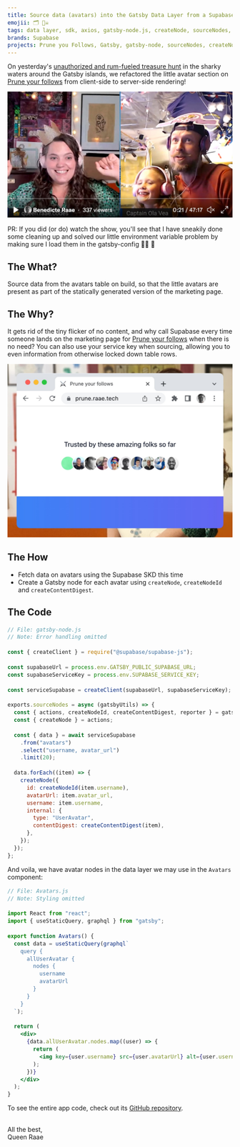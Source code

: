 ```yaml
---
title: Source data (avatars) into the Gatsby Data Layer from a Supabase table
emojii: 🗂 🏴‍☠️
tags: data layer, sdk, axios, gatsby-node.js, createNode, sourceNodes, createNodeId, createContentDigest
brands: Supabase
projects: Prune you Follows, Gatsby, gatsby-node, sourceNodes, createNode, createNodeId, createContentDigest
---
```


On yesterday's [unauthorized and rum-fueled treasure hunt](https://youtu.be/EK74ACNxM7M) in the sharky waters around the Gatsby islands, we refactored the little avatar section on [Prune your follows](https://prune.raae.tech) from client-side to server-side rendering!

[![Stream Screendump](./stream-screendump.jpg)](https://youtu.be/EK74ACNxM7M)

PR: If you did (or do) watch the show, you'll see that I have sneakily done some cleaning up and solved our little environment variable problem by making sure I load them in the gatsby-config 🤦‍♀️ 🤪

## The What?

Source data from the avatars table on build, so that the little avatars are present as part of the statically generated version of the marketing page.

## The Why?

It gets rid of the tiny flicker of no content, and why call Supabase every time someone lands on the marketing page for [Prune your follows](https://prune.raae.tech) when there is no need? You can also use your service key when sourcing, allowing you to even information from otherwise locked down table rows.

[![Screendump of avatars on Prune your follows](./prune-avatars.jpg)](https://prune.raae.tech)

## The How

- Fetch data on avatars using the Supabase SKD this time
- Create a Gatsby node for each avatar using `createNode`, `createNodeId` and `createContentDigest`.

## The Code

```js
// File: gatsby-node.js
// Note: Error handling omitted

const { createClient } = require("@supabase/supabase-js");

const supabaseUrl = process.env.GATSBY_PUBLIC_SUPABASE_URL;
const supabaseServiceKey = process.env.SUPABASE_SERVICE_KEY;

const serviceSupabase = createClient(supabaseUrl, supabaseServiceKey);

exports.sourceNodes = async (gatsbyUtils) => {
  const { actions, createNodeId, createContentDigest, reporter } = gatsbyUtils;
  const { createNode } = actions;

  const { data } = await serviceSupabase
    .from("avatars")
    .select("username, avatar_url")
    .limit(20);

  data.forEach((item) => {
    createNode({
      id: createNodeId(item.username),
      avatarUrl: item.avatar_url,
      username: item.username,
      internal: {
        type: "UserAvatar",
        contentDigest: createContentDigest(item),
      },
    });
  });
};
```

And voila, we have avatar nodes in the data layer we may use in the `Avatars` component:

```jsx
// File: Avatars.js
// Note: Styling omitted

import React from "react";
import { useStaticQuery, graphql } from "gatsby";

export function Avatars() {
  const data = useStaticQuery(graphql`
    query {
      allUserAvatar {
        nodes {
          username
          avatarUrl
        }
      }
    }
  `);

  return (
    <div>
      {data.allUserAvatar.nodes.map((user) => {
        return (
          <img key={user.username} src={user.avatarUrl} alt={user.username} />
        );
      })}
    </div>
  );
}
```

To see the entire app code, check out its [GitHub repository](https://github.com/queen-raae/prune-your-follows).

&nbsp;  
All the best,  
Queen Raae
